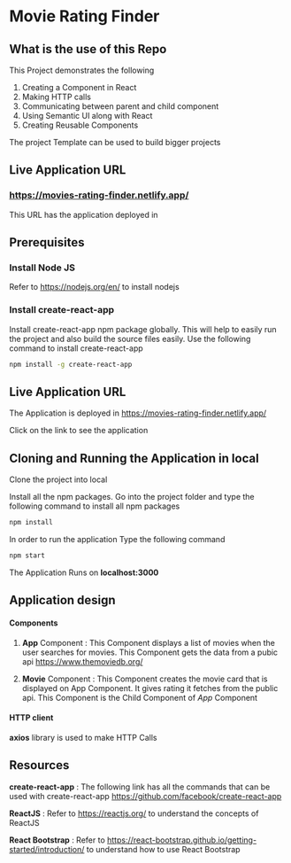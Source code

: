 # Movie Rating Finder

## What is the use of this Repo

This Project demonstrates the following
1. Creating a Component in React
2. Making HTTP calls
3. Communicating between parent and child component
4. Using Semantic UI along with React
5. Creating Reusable Components

The project Template can be used to build bigger projects

## Live Application URL

### https://movies-rating-finder.netlify.app/
This URL has the application deployed in

## Prerequisites

### Install Node JS
Refer to https://nodejs.org/en/ to install nodejs

### Install create-react-app
Install create-react-app npm package globally. This will help to easily run the project and also build the source files easily. Use the following command to install create-react-app

```bash
npm install -g create-react-app
```
## Live Application URL

The Application is deployed in https://movies-rating-finder.netlify.app/

Click on the link to see the application

## Cloning and Running the Application in local

Clone the project into local

Install all the npm packages. Go into the project folder and type the following command to install all npm packages

```bash
npm install
```

In order to run the application Type the following command

```bash
npm start
```

The Application Runs on **localhost:3000**

## Application design

#### Components

1. **App** Component : This Component displays a list of movies when the user searches for movies. This Component gets the data from a pubic api https://www.themoviedb.org/

2. **Movie** Component : This Component creates the movie card that is displayed on App Component. It gives rating it fetches from the public api. This Component is the Child Component of *App* Component

#### HTTP client

**axios** library is used to make HTTP Calls

## Resources

**create-react-app** : The following link has all the commands that can be used with create-react-app
https://github.com/facebook/create-react-app

**ReactJS** : Refer to https://reactjs.org/ to understand the concepts of ReactJS

**React Bootstrap** : Refer to https://react-bootstrap.github.io/getting-started/introduction/ to understand how to use React Bootstrap
